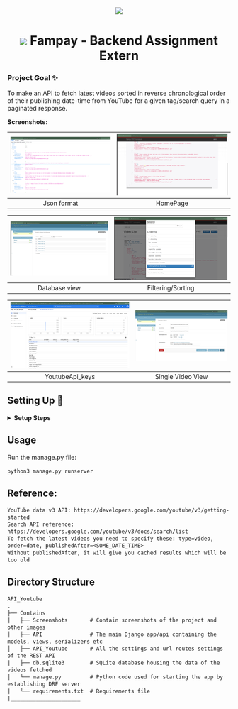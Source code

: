  <div align="center"> 
 <img width ="300" src="https://externship.github.in/assets/Logo/Logo%20Color.svg"/>
 </div>

<h1 align="center">
<img  width="30" src="https://user-images.githubusercontent.com/77020164/146640192-61300696-16fd-4e8d-be1e-226ba1f90c52.png"/>
Fampay - Backend Assignment Extern
</h1>


### Project Goal ✨

To make an API to fetch latest videos sorted in reverse chronological order of their publishing date-time from YouTube for a given tag/search query in a paginated response.

**Screenshots:**

| ![Add-1](API_Youtube/Images/Json_Format_.png)  |  ![ADD-2](API_Youtube/Images/API1.png) |
|:---:|:---:|
| Json format | HomePage |

| ![Add-1](API_Youtube/Images/Objects.png)  |  ![ADD-2](API_Youtube/Images/Search.png) |
|:---:|:---:|
| Database view | Filtering/Sorting |

| ![Add-1](API_Youtube/Images/YoutubeAPI.png)  |  ![ADD-2](API_Youtube/Images/admin.png) |
|:---:|:---:|
| YoutubeApi_keys | Single Video View |

## Setting Up 🔨

 <details>
  <summary><strong>Setup Steps</strong></summary>

- Clone the Repository
 ```
$ git clone https://github.com/yashikajotwani12/API_Youtube
 ```
- Go the the folder
 ```
$ cd API_Youtube
 ```
- Setup Virtual environment
 ```
$ python3 -m venv env
```
- Activate the virtual environment
```
$ source env/bin/activate
```
- Install dependencies using
```
$ pip install -r requirements.txt
```
- Modify settings.py File - Remove the existing keys and add your own YouTube Data API keys in the form [key1, key2, ...]:
```
$ API_KEYS = ['Google_API_Key_1', 'Google_API_Key_2','Google_API_Key_3',] 
```
- Make migrations using
```
$ python manage.py makemigrations
```
- Migrate Database
```
$ python manage.py migrate
```
- Create a superuser
```
$ python manage.py createsuperuser
```
- Run server using
```
$ python manage.py runserver
``` 
  
</details>


## Usage

Run the manage.py file:

```python
python3 manage.py runserver
```
## Reference:

    YouTube data v3 API: https://developers.google.com/youtube/v3/getting-started
    Search API reference: https://developers.google.com/youtube/v3/docs/search/list
    To fetch the latest videos you need to specify these: type=video, order=date, publishedAfter=<SOME_DATE_TIME>
    Without publishedAfter, it will give you cached results which will be too old


## Directory Structure
    
    API_Youtube            
    .
    ├── Contains       
    |   ├── Screenshots       # Contain screenshots of the project and other images
    │   ├── API               # The main Django app/api containing the models, views, serializers etc
    │   ├── API_Youtube       # All the settings and url routes settings of the REST API
    |   ├── db.sqlite3        # SQLite database housing the data of the videos fetched
    │   └── manage.py         # Python code used for starting the app by establishing DRF server
    |   └── requirements.txt  # Requirements file
    |______________________   
